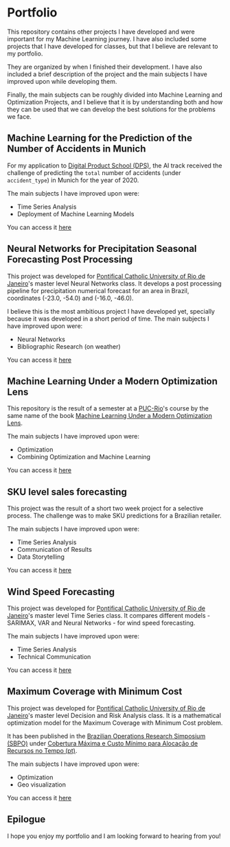 # Portfolio

This repository contains other projects I have developed and were important for my Machine Learning journey. I have also included some projects that I have developed for classes, but that I believe are relevant to my portfolio.

They are organized by when I finished their development. I have also included a brief description of the project and the main subjects I have improved upon while developing them. 

Finally, the main subjects can be roughly divided into Machine Learning and Optimization Projects, and I believe that it is by understanding both and how they can be used that we can develop the best solutions for the problems we face.

## Machine Learning for the Prediction of the Number of Accidents in Munich

For my application to [Digital Product School (DPS)](https://www.digitalproductschool.io/), the AI track received the challenge of predicting the `total` number of accidents (under `accident_type`) in Munich for the year of 2020. 

The main subjects I have improved upon were:

- Time Series Analysis
- Deployment of Machine Learning Models

You can access it [here](./digitalproductschool/)

## Neural Networks for Precipitation Seasonal Forecasting Post Processing

This project was developed for [Pontifical Catholic University of Rio de Janeiro](https://www.puc-rio.br/english/)'s master level Neural Networks class. It develops a post processing pipeline for precipitation numerical forecast for an area in Brazil, coordinates (-23.0, -54.0) and (-16.0, -46.0).

I believe this is the most ambitious project I have developed yet, specially because it was developed in a short period of time. The main subjects I have improved upon were:

- Neural Networks
- Bibliographic Research (on weather)

You can access it [here](./neuralnetwork/)

## Machine Learning Under a Modern Optimization Lens

This repository is the result of a semester at a [PUC-Rio](https://www.puc-rio.br/index.html)'s course by the same name of the book [Machine Learning Under a Modern Optimization Lens](https://www.dynamic-ideas.com/books/machine-learning-under-a-modern-optimization-lens).

The main subjects I have improved upon were:

- Optimization
- Combining Optimization and Machine Learning

You can access it [here](./mlopt/)

## SKU level sales forecasting

This project was the result of a short two week project for a selective process. The challenge was to make SKU predictions for a Brazilian retailer.

The main subjects I have improved upon were:

- Time Series Analysis
- Communication of Results
- Data Storytelling

You can access it [here](./vai-conecta/)

## Wind Speed Forecasting

This project was developed for [Pontifical Catholic University of Rio de Janeiro](https://www.puc-rio.br/english/)'s master level Time Series class. It compares different models - SARIMAX, VAR and Neural Networks - for wind speed forecasting.

The main subjects I have improved upon were:

- Time Series Analysis
- Technical Communication

You can access it [here](./neuralnetwork/)

## Maximum Coverage with Minimum Cost

This project was developed for [Pontifical Catholic University of Rio de Janeiro](https://www.puc-rio.br/english/)'s master level Decision and Risk Analysis class. It is a mathematical optimization model for the Maximum Coverage with Minimum Cost problem.

It has been published in the [Brazilian Operations Research Simposium (SBPO)](https://proceedings.science/sbpo/sbpo-2022) under [Cobertura Máxima e Custo Mínimo para Alocação de Recursos no Tempo (pt)](https://proceedings.science/sbpo/sbpo-2022/trabalhos/cobertura-maxima-e-custo-minimo-para-alocacao-de-recursos-no-tempo?lang=pt-br).

The main subjects I have improved upon were:

- Optimization
- Geo visualization

You can access it [here](./decision-and-risk-analysis/)

## Epilogue

I hope you enjoy my portfolio and I am looking forward to hearing from you!
